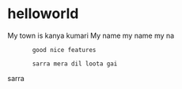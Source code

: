 # helloworld

My town is kanya kumari
       My name my name my na
       
           good nice features
           
           sarra mera dil loota gai
           
sarra
